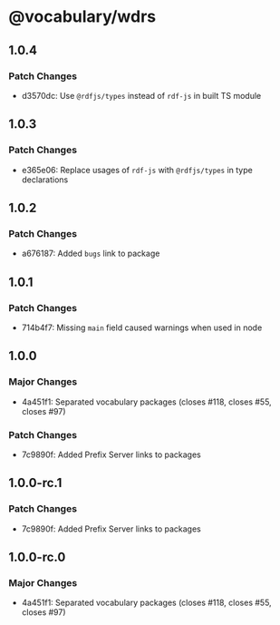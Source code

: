 # @vocabulary/wdrs

## 1.0.4

### Patch Changes

- d3570dc: Use `@rdfjs/types` instead of `rdf-js` in built TS module

## 1.0.3

### Patch Changes

- e365e06: Replace usages of `rdf-js` with `@rdfjs/types` in type declarations

## 1.0.2

### Patch Changes

- a676187: Added `bugs` link to package

## 1.0.1

### Patch Changes

- 714b4f7: Missing `main` field caused warnings when used in node

## 1.0.0

### Major Changes

- 4a451f1: Separated vocabulary packages (closes #118, closes #55, closes #97)

### Patch Changes

- 7c9890f: Added Prefix Server links to packages

## 1.0.0-rc.1

### Patch Changes

- 7c9890f: Added Prefix Server links to packages

## 1.0.0-rc.0

### Major Changes

- 4a451f1: Separated vocabulary packages (closes #118, closes #55, closes #97)
